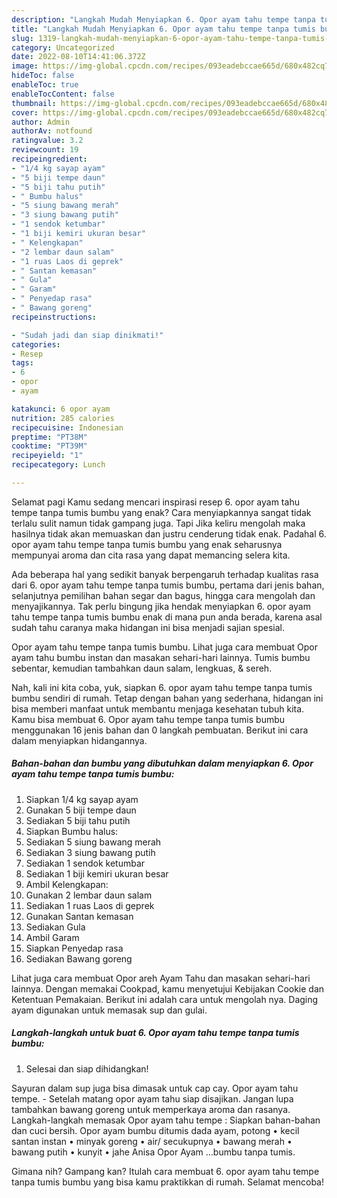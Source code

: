 ```yaml
---
description: "Langkah Mudah Menyiapkan 6. Opor ayam tahu tempe tanpa tumis bumbu yang Enak Banget}"
title: "Langkah Mudah Menyiapkan 6. Opor ayam tahu tempe tanpa tumis bumbu yang Enak Banget}"
slug: 1319-langkah-mudah-menyiapkan-6-opor-ayam-tahu-tempe-tanpa-tumis-bumbu-yang-enak-banget
category: Uncategorized
date: 2022-08-10T14:41:06.372Z
image: https://img-global.cpcdn.com/recipes/093eadebccae665d/680x482cq70/6-opor-ayam-tahu-tempe-tanpa-tumis-bumbu-foto-resep-utama.jpg
hideToc: false
enableToc: true
enableTocContent: false
thumbnail: https://img-global.cpcdn.com/recipes/093eadebccae665d/680x482cq70/6-opor-ayam-tahu-tempe-tanpa-tumis-bumbu-foto-resep-utama.jpg
cover: https://img-global.cpcdn.com/recipes/093eadebccae665d/680x482cq70/6-opor-ayam-tahu-tempe-tanpa-tumis-bumbu-foto-resep-utama.jpg
author: Admin
authorAv: notfound
ratingvalue: 3.2
reviewcount: 19
recipeingredient:
- "1/4 kg sayap ayam"
- "5 biji tempe daun"
- "5 biji tahu putih"
- " Bumbu halus"
- "5 siung bawang merah"
- "3 siung bawang putih"
- "1 sendok ketumbar"
- "1 biji kemiri ukuran besar"
- " Kelengkapan"
- "2 lembar daun salam"
- "1 ruas Laos di geprek"
- " Santan kemasan"
- " Gula"
- " Garam"
- " Penyedap rasa"
- " Bawang goreng"
recipeinstructions:

- "Sudah jadi dan siap dinikmati!"
categories:
- Resep
tags:
- 6
- opor
- ayam

katakunci: 6 opor ayam 
nutrition: 285 calories
recipecuisine: Indonesian
preptime: "PT38M"
cooktime: "PT39M"
recipeyield: "1"
recipecategory: Lunch

---
```



Selamat pagi Kamu sedang mencari inspirasi resep 6. opor ayam tahu tempe tanpa tumis bumbu yang enak? Cara menyiapkannya sangat tidak terlalu sulit namun tidak gampang juga. Tapi Jika keliru mengolah maka hasilnya tidak akan memuaskan dan justru cenderung tidak enak. Padahal 6. opor ayam tahu tempe tanpa tumis bumbu yang enak seharusnya mempunyai aroma dan cita rasa yang dapat memancing selera kita.


Ada beberapa hal yang sedikit banyak berpengaruh terhadap kualitas rasa dari 6. opor ayam tahu tempe tanpa tumis bumbu, pertama dari jenis bahan, selanjutnya pemilihan bahan segar dan bagus, hingga cara mengolah dan menyajikannya. Tak perlu bingung jika hendak menyiapkan 6. opor ayam tahu tempe tanpa tumis bumbu enak di mana pun anda berada, karena asal sudah tahu caranya maka hidangan ini bisa menjadi sajian spesial.

Opor ayam tahu tempe tanpa tumis bumbu. Lihat juga cara membuat Opor ayam tahu bumbu instan dan masakan sehari-hari lainnya. Tumis bumbu sebentar, kemudian tambahkan daun salam, lengkuas, &amp; sereh.


Nah, kali ini kita coba, yuk, siapkan 6. opor ayam tahu tempe tanpa tumis bumbu sendiri di rumah. Tetap dengan bahan yang sederhana, hidangan ini bisa memberi manfaat untuk membantu menjaga kesehatan tubuh kita. Kamu bisa membuat 6. Opor ayam tahu tempe tanpa tumis bumbu menggunakan 16 jenis bahan dan 0 langkah pembuatan. Berikut ini cara dalam menyiapkan hidangannya.

<!--inarticleads1-->

##### Bahan-bahan dan bumbu yang dibutuhkan dalam menyiapkan 6. Opor ayam tahu tempe tanpa tumis bumbu:

1. Siapkan 1/4 kg sayap ayam
1. Gunakan 5 biji tempe daun
1. Sediakan 5 biji tahu putih
1. Siapkan  Bumbu halus:
1. Sediakan 5 siung bawang merah
1. Sediakan 3 siung bawang putih
1. Sediakan 1 sendok ketumbar
1. Sediakan 1 biji kemiri ukuran besar
1. Ambil  Kelengkapan:
1. Gunakan 2 lembar daun salam
1. Sediakan 1 ruas Laos di geprek
1. Gunakan  Santan kemasan
1. Sediakan  Gula
1. Ambil  Garam
1. Siapkan  Penyedap rasa
1. Sediakan  Bawang goreng


Lihat juga cara membuat Opor areh Ayam Tahu dan masakan sehari-hari lainnya. Dengan memakai Cookpad, kamu menyetujui Kebijakan Cookie dan Ketentuan Pemakaian. Berikut ini adalah cara untuk mengolah nya. Daging ayam digunakan untuk memasak sup dan gulai. 

<!--inarticleads2-->

##### Langkah-langkah untuk buat 6. Opor ayam tahu tempe tanpa tumis bumbu:


1. Selesai dan siap dihidangkan!

Sayuran dalam sup juga bisa dimasak untuk cap cay. Opor ayam tahu tempe. - Setelah matang opor ayam tahu siap disajikan. Jangan lupa tambahkan bawang goreng untuk memperkaya aroma dan rasanya. Langkah-langkah memasak Opor ayam tahu tempe : Siapkan bahan-bahan dan cuci bersih. Opor ayam bumbu ditumis dada ayam, potong • kecil santan instan • minyak goreng • air/ secukupnya • bawang merah • bawang putih • kunyit • jahe Anisa Opor Ayam …bumbu tanpa tumis. 

Gimana nih? Gampang kan? Itulah cara membuat 6. opor ayam tahu tempe tanpa tumis bumbu yang bisa kamu praktikkan di rumah. Selamat mencoba!
